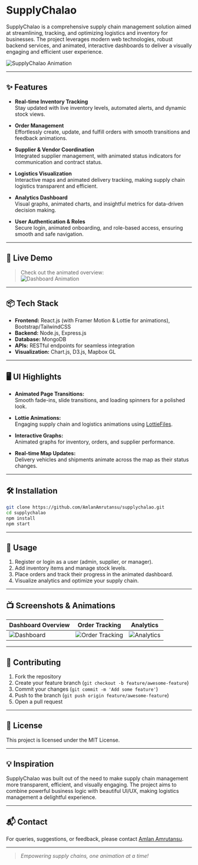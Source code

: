 # SupplyChalao

SupplyChalao is a comprehensive supply chain management solution aimed at streamlining, tracking, and optimizing logistics and inventory for businesses. The project leverages modern web technologies, robust backend services, and animated, interactive dashboards to deliver a visually engaging and efficient user experience.

![SupplyChalao Animation](https://media.giphy.com/media/3oKIPnAiaMCws8nOsE/giphy.gif)

---

## ✨ Features

- **Real-time Inventory Tracking**  
  Stay updated with live inventory levels, automated alerts, and dynamic stock views.

- **Order Management**  
  Effortlessly create, update, and fulfill orders with smooth transitions and feedback animations.

- **Supplier & Vendor Coordination**  
  Integrated supplier management, with animated status indicators for communication and contract status.

- **Logistics Visualization**  
  Interactive maps and animated delivery tracking, making supply chain logistics transparent and efficient.

- **Analytics Dashboard**  
  Visual graphs, animated charts, and insightful metrics for data-driven decision making.

- **User Authentication & Roles**  
  Secure login, animated onboarding, and role-based access, ensuring smooth and safe navigation.

---

## 🚀 Live Demo

> Check out the animated overview:  
> ![Dashboard Animation](https://media.giphy.com/media/l0MYB8Ory7Hqefo9a/giphy.gif)

---

## 📦 Tech Stack

- **Frontend:** React.js (with Framer Motion & Lottie for animations), Bootstrap/TailwindCSS
- **Backend:** Node.js, Express.js
- **Database:** MongoDB
- **APIs:** RESTful endpoints for seamless integration
- **Visualization:** Chart.js, D3.js, Mapbox GL

---

## 🖥️ UI Highlights

- **Animated Page Transitions:**  
  Smooth fade-ins, slide transitions, and loading spinners for a polished look.

- **Lottie Animations:**  
  Engaging supply chain and logistics animations using [LottieFiles](https://lottiefiles.com/).

- **Interactive Graphs:**  
  Animated graphs for inventory, orders, and supplier performance.

- **Real-time Map Updates:**  
  Delivery vehicles and shipments animate across the map as their status changes.

---

## 🛠️ Installation

```bash
git clone https://github.com/AmlanAmrutansu/supplychalao.git
cd supplychalao
npm install
npm start
```

---

## 📝 Usage

1. Register or login as a user (admin, supplier, or manager).
2. Add inventory items and manage stock levels.
3. Place orders and track their progress in the animated dashboard.
4. Visualize analytics and optimize your supply chain.

---

## 📺 Screenshots & Animations

| Dashboard Overview | Order Tracking | Analytics |
|--------------------|---------------|-----------|
| ![Dashboard](https://media.giphy.com/media/xUPGcgtKxm4PADy3Ck/giphy.gif) | ![Order Tracking](https://media.giphy.com/media/3o7TKrWxI2uZ8gP2iM/giphy.gif) | ![Analytics](https://media.giphy.com/media/26FeV8KpEd1YbN1FK/giphy.gif) |

---

## 🤝 Contributing

1. Fork the repository
2. Create your feature branch (`git checkout -b feature/awesome-feature`)
3. Commit your changes (`git commit -m 'Add some feature'`)
4. Push to the branch (`git push origin feature/awesome-feature`)
5. Open a pull request

---

## 📄 License

This project is licensed under the MIT License.

---

## 💡 Inspiration

SupplyChalao was built out of the need to make supply chain management more transparent, efficient, and visually engaging. The project aims to combine powerful business logic with beautiful UI/UX, making logistics management a delightful experience.

---

## 📬 Contact

For queries, suggestions, or feedback, please contact [Amlan Amrutansu](mailto:amlanamrutansu@gmail.com).

---

> _Empowering supply chains, one animation at a time!_
